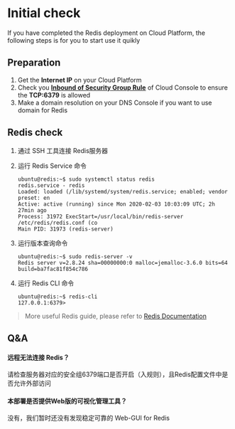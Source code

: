# Initial check

If you have completed the Redis deployment on Cloud Platform, the following steps is for you to start use it quikly

## Preparation

1. Get the **Internet IP** on your Cloud Platform
2. Check you **[Inbound of Security Group Rule](https://support.websoft9.com/docs/faq/tech-instance.html)** of Cloud Console to ensure the **TCP:6379** is allowed
3. Make a domain resolution on your DNS Console if you want to use domain for Redis

## Redis check

1. 通过 SSH 工具连接 Redis服务器

2. 运行 Redis Service 命令
   ```
   ubuntu@redis:~$ sudo systemctl status redis 
   redis.service - redis
   Loaded: loaded (/lib/systemd/system/redis.service; enabled; vendor preset: en
   Active: active (running) since Mon 2020-02-03 10:03:09 UTC; 2h 27min ago
   Process: 31972 ExecStart=/usr/local/bin/redis-server /etc/redis/redis.conf (co
   Main PID: 31973 (redis-server)
   ```
3. 运行版本查询命令
   ```
   ubuntu@redis:~$ sudo redis-server -v
   Redis server v=2.8.24 sha=00000000:0 malloc=jemalloc-3.6.0 bits=64 build=ba7fac81f854c786
   ```
4. 运行 Redis CLI 命令
   ```
   ubuntu@redis:~$ redis-cli
   127.0.0.1:6379>
   ```
> More useful Redis guide, please refer to [Redis Documentation](https://redis.io/documentation)

## Q&A 

#### 远程无法连接 Redis？

请检查服务器对应的安全组6379端口是否开启（入规则），且Redis配置文件中是否允许外部访问

#### 本部署是否提供Web版的可视化管理工具？

没有，我们暂时还没有发现稳定可靠的 Web-GUI for Redis
